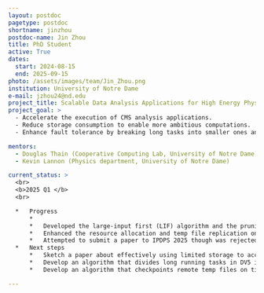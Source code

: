 ```yaml
---
layout: postdoc
pagetype: postdoc
shortname: jinzhou
postdoc-name: Jin Zhou
title: PhD Student
active: True
dates:
  start: 2024-08-15
  end: 2025-09-15
photo: /assets/images/team/Jin_Zhou.png
institution: University of Notre Dame
e-mail: jzhou24@nd.edu
project_title: Scalable Data Analysis Applications for High Energy Physics
project_goal: >
  - Accelerate the execution of CMS analysis applications.
  - Reduce storage consumption to enable more ambitious computations.
  - Enhance fault tolerance by breaking long tasks into smaller ones and implementing effective checkpointing strategies.

mentors:
  - Douglas Thain (Cooperative Computing Lab, University of Notre Dame)
  - Kevin Lannon (Physics department, University of Notre Dame)

current_status: >
  <br>
  <b>2025 Q1 </b>
  <br>

  *   Progress
      *   
      *   Developed the large-input first (LIF) algorithm and the pruning algorithm which effectively reduce the storage consumption by over 90% while running hundreds of thousands of tasks.
      *   Enhanced the resource allocation and temp file replication on the task scheduler side.
      *   Attempted to submit a paper to IPDPS 2025 though was rejected.
  *   Next steps
      *   Sketch a paper about effectively using limited storage to accomplish enormous computations.
      *   Develop an algorithm that divides long running tasks in DV5 into smaller ones, which reduces the overhead of rerunning tasks on worker evictions but increases the latency of scheduling a large number of small tasks, so the next plan would be trying to strike a balance between task scheduling and fault tolerance.
      *   Develop an algorithm that checkpoints remote temp files on time to reduce the risk of losing critical files.

---
```

